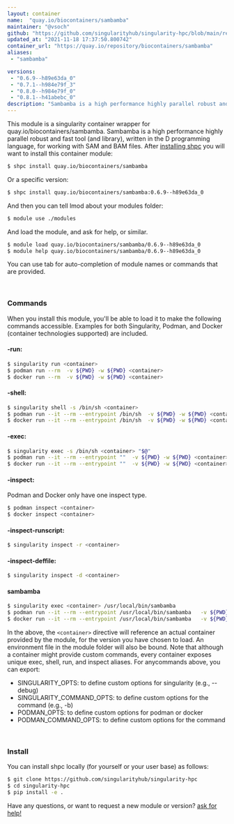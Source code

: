 ```yaml
---
layout: container
name:  "quay.io/biocontainers/sambamba"
maintainer: "@vsoch"
github: "https://github.com/singularityhub/singularity-hpc/blob/main/registry/quay.io/biocontainers/sambamba/container.yaml"
updated_at: "2021-11-18 17:37:50.800742"
container_url: "https://quay.io/repository/biocontainers/sambamba"
aliases:
 - "sambamba"

versions:
 - "0.6.9--h89e63da_0"
 - "0.7.1--h984e79f_3"
 - "0.8.0--h984e79f_0"
 - "0.8.1--h41abebc_0"
description: "Sambamba is a high performance highly parallel robust and fast tool (and library), written in the D programming language, for working with SAM and BAM files."
---
```


This module is a singularity container wrapper for quay.io/biocontainers/sambamba.
Sambamba is a high performance highly parallel robust and fast tool (and library), written in the D programming language, for working with SAM and BAM files.
After [installing shpc](#install) you will want to install this container module:

```bash
$ shpc install quay.io/biocontainers/sambamba
```

Or a specific version:

```bash
$ shpc install quay.io/biocontainers/sambamba:0.6.9--h89e63da_0
```

And then you can tell lmod about your modules folder:

```bash
$ module use ./modules
```

And load the module, and ask for help, or similar.

```bash
$ module load quay.io/biocontainers/sambamba/0.6.9--h89e63da_0
$ module help quay.io/biocontainers/sambamba/0.6.9--h89e63da_0
```

You can use tab for auto-completion of module names or commands that are provided.

<br>

### Commands

When you install this module, you'll be able to load it to make the following commands accessible.
Examples for both Singularity, Podman, and Docker (container technologies supported) are included.

#### -run:

```bash
$ singularity run <container>
$ podman run --rm  -v ${PWD} -w ${PWD} <container>
$ docker run --rm  -v ${PWD} -w ${PWD} <container>
```

#### -shell:

```bash
$ singularity shell -s /bin/sh <container>
$ podman run --it --rm --entrypoint /bin/sh  -v ${PWD} -w ${PWD} <container>
$ docker run --it --rm --entrypoint /bin/sh  -v ${PWD} -w ${PWD} <container>
```

#### -exec:

```bash
$ singularity exec -s /bin/sh <container> "$@"
$ podman run --it --rm --entrypoint ""  -v ${PWD} -w ${PWD} <container> "$@"
$ docker run --it --rm --entrypoint ""  -v ${PWD} -w ${PWD} <container> "$@"
```

#### -inspect:

Podman and Docker only have one inspect type.

```bash
$ podman inspect <container>
$ docker inspect <container>
```

#### -inspect-runscript:

```bash
$ singularity inspect -r <container>
```

#### -inspect-deffile:

```bash
$ singularity inspect -d <container>
```


#### sambamba
       
```bash
$ singularity exec <container> /usr/local/bin/sambamba
$ podman run --it --rm --entrypoint /usr/local/bin/sambamba   -v ${PWD} -w ${PWD} <container> -c " $@"
$ docker run --it --rm --entrypoint /usr/local/bin/sambamba   -v ${PWD} -w ${PWD} <container> -c " $@"
```



In the above, the `<container>` directive will reference an actual container provided
by the module, for the version you have chosen to load. An environment file in the
module folder will also be bound. Note that although a container
might provide custom commands, every container exposes unique exec, shell, run, and
inspect aliases. For anycommands above, you can export:

 - SINGULARITY_OPTS: to define custom options for singularity (e.g., --debug)
 - SINGULARITY_COMMAND_OPTS: to define custom options for the command (e.g., -b)
 - PODMAN_OPTS: to define custom options for podman or docker
 - PODMAN_COMMAND_OPTS: to define custom options for the command

<br>
  
### Install

You can install shpc locally (for yourself or your user base) as follows:

```bash
$ git clone https://github.com/singularityhub/singularity-hpc
$ cd singularity-hpc
$ pip install -e .
```

Have any questions, or want to request a new module or version? [ask for help!](https://github.com/singularityhub/singularity-hpc/issues)